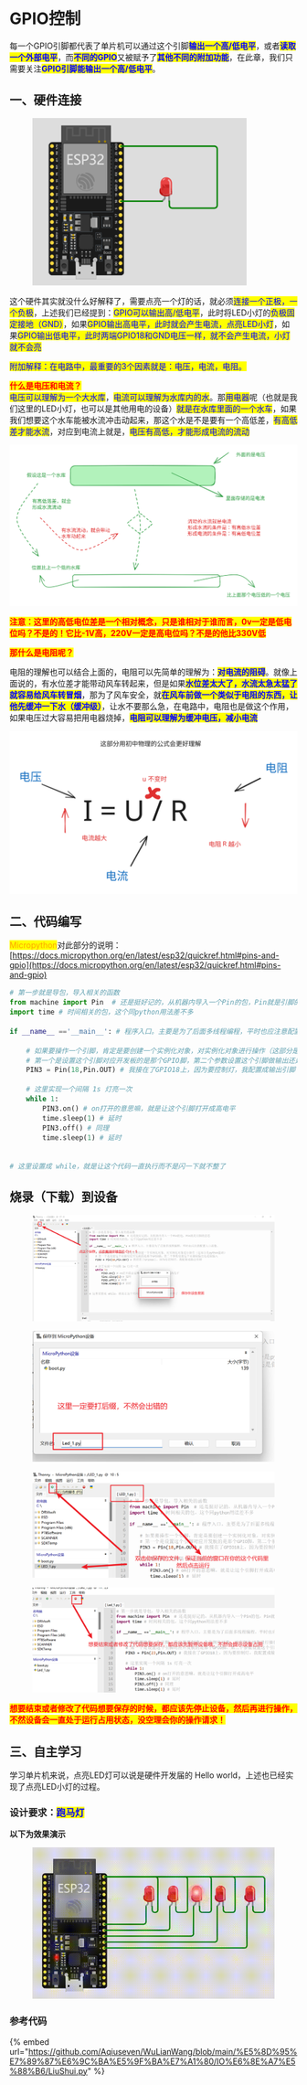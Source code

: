 # GPIO控制

每一个GPIO引脚都代表了单片机可以通过这个引脚<mark style="color:blue;">**输出一个高/低电平**</mark>，或者<mark style="color:blue;">**读取一个外部电平**</mark>，而<mark style="color:blue;">**不同的GPIO**</mark>又被赋予了<mark style="color:blue;">**其他不同的附加功能**</mark>，在此章，我们只需要关注<mark style="color:blue;">**GPIO引脚能输出一个高/低电平**</mark>。



## 一、硬件连接

<figure><img src="../.gitbook/assets/image (57).png" alt="" width="375"><figcaption></figcaption></figure>

这个硬件其实就没什么好解释了，需要点亮一个灯的话，就必须<mark style="color:blue;">连接一个正极，一个负极</mark>，上述我们已经提到：<mark style="color:blue;">GPIO可以输出高/低电平</mark>，此时将LED小灯的<mark style="color:blue;">负极固定接地（GND）</mark>，如果<mark style="color:blue;">GPIO输出高电平，此时就会产生电流，点亮LED小灯</mark>，如果<mark style="color:blue;">GPIO输出低电平，此时两端GPIO18和GND电压一样，就不会产生电流，小灯就不会亮</mark>

<mark style="color:blue;">附加解释：在电路中，最重要的3个因素就是：电压，电流，电阻。</mark>

<mark style="color:red;">**什么是电压和电流？**</mark>\
<mark style="color:blue;">电压可以理解为一个大水库</mark>，<mark style="color:blue;">电流可以理解为水库内的水</mark>。那<mark style="color:blue;">用电器</mark>呢（也就是我们这里的LED小灯，也可以是其他用电的设备）<mark style="color:blue;">就是在水库里面的一个水车</mark>，如果我们想要这个水车能被水流冲击动起来，那这个水是不是要有一个高低差，<mark style="color:blue;">有高低差才能水流</mark>，对应到电流上就是，<mark style="color:blue;">电压有高低，才能形成电流的流动</mark>

<img src="../.gitbook/assets/file.excalidraw (1).svg" alt="" class="gitbook-drawing">

<mark style="color:red;">**注意：这里的高低电位差是一个相对概念，只是谁相对于谁而言，0v一定是低电位吗？不是的！它比-1V高，220V一定是高电位吗？不是的他比330V低**</mark>



<mark style="color:red;">**那什么是电阻呢？**</mark>

电阻的理解也可以结合上面的，电阻可以先简单的理解为：<mark style="color:blue;">**对电流的阻碍**</mark>。就像上面说的，有水位差才能带动风车转起来，但是如果<mark style="color:blue;">**水位差太大了，水流太急太猛了就容易给风车转冒烟**</mark>，那为了风车安全，就<mark style="color:blue;">**在风车前做一个类似于电阻的东西，让他先缓冲一下水（缓冲级）**</mark>，让水不要那么急，在电路中，电阻也是做这个作用，如果电压过大容易把用电器烧掉，<mark style="color:blue;">**电阻可以理解为缓冲电压，减小电流**</mark>



<img src="../.gitbook/assets/file.excalidraw.svg" alt="" class="gitbook-drawing">

## 二、代码编写

<mark style="color:orange;">Micropython</mark>对此部分的说明：[https://docs.micropython.org/en/latest/esp32/quickref.html#pins-and-gpio](https://docs.micropython.org/en/latest/esp32/quickref.html#pins-and-gpio)

```python
# 第一步就是导包，导入相关的函数
from machine import Pin  # 还是挺好记的，从机器内导入一个Pin的包，Pin就是引脚的意思
import time # 时间相关的包，这个同python用法差不多

if __name__ =='__main__': # 程序入口。主要是为了后面多线程编程，平时也应注意配置入口函数。
    
    # 如果要操作一个引脚，肯定是要创建一个实例化对象，对实例化对象进行操作（这部分是python基础）
    # 第一个是设置这个引脚对应开发板的是那个GPIO脚，第二个参数设置这个引脚做输出还是做输入
    PIN3 = Pin(18,Pin.OUT) # 我接在了GPIO18上，因为要控制灯，我配置成输出引脚
    
    # 这里实现一个间隔 1s 灯亮一次
    while 1:
        PIN3.on() # on打开的意思嘛，就是让这个引脚打开成高电平
        time.sleep(1) # 延时
        PIN3.off() # 同理
        time.sleep(1) # 延时
        

# 这里设置成 while，就是让这个代码一直执行而不是闪一下就不整了
```

## 烧录（下载）到设备

<figure><img src="../.gitbook/assets/image (58).png" alt=""><figcaption></figcaption></figure>

<figure><img src="../.gitbook/assets/image (60).png" alt=""><figcaption></figcaption></figure>

<figure><img src="../.gitbook/assets/image (59).png" alt=""><figcaption></figcaption></figure>

<figure><img src="../.gitbook/assets/image (61).png" alt=""><figcaption></figcaption></figure>

<mark style="color:red;">**想要结束或者修改了代码想要保存的时候，都应该先停止设备，然后再进行操作，不然设备会一直处于运行占用状态，没空理会你的操作请求！**</mark>



## 三、自主学习

学习单片机来说，点亮LED灯可以说是硬件开发届的 Hello world，上述也已经实现了点亮LED小灯的过程。

### 设计要求：<mark style="color:blue;">**跑马灯**</mark>

**以下为效果演示**

<figure><img src="../.gitbook/assets/Screenity video - Nov 22, 2024.gif" alt=""><figcaption></figcaption></figure>

### 参考代码

{% embed url="https://github.com/Aqiuseven/WuLianWang/blob/main/%E5%8D%95%E7%89%87%E6%9C%BA%E5%9F%BA%E7%A1%80/IO%E6%8E%A7%E5%88%B6/LiuShui.py" %}
